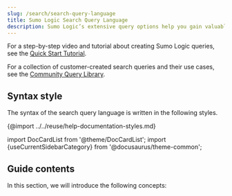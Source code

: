 ```yaml
---
slug: /search/search-query-language
title: Sumo Logic Search Query Language
description: Sumo Logic’s extensive query options help you gain valuable insight into your log messages.
---
```


For a step-by-step video and tutorial about creating Sumo Logic queries, see the [Quick Start Tutorial](/docs/quickstart).

For a collection of customer-created search queries and their use cases, see the [Community Query Library](https://support.sumologic.com/hc/en-us/community/topics/200396738-Query-Library).

## Syntax style

The syntax of the search query language is written in the following styles.

{@import ../../reuse/help-documentation-styles.md}

import DocCardList from '@theme/DocCardList';
import {useCurrentSidebarCategory} from '@docusaurus/theme-common';

## Guide contents

In this section, we will introduce the following concepts:

<DocCardList items={useCurrentSidebarCategory().items}/>
